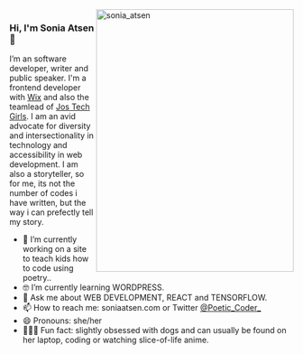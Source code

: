 <img align="right" src="https://user-images.githubusercontent.com/57832307/120681565-6b0a3600-c493-11eb-952c-799d4a3a8e0c.PNG" alt="sonia_atsen" width=350px height=465px/>

### Hi, I'm Sonia Atsen 👋

I’m an software developer, writer and public speaker. I'm a frontend developer with [Wix](wix.com) and also the teamlead of [Jos Tech Girls](jostechgirls.com). I am an avid advocate for diversity and intersectionality in technology and accessibility in web development. I am also a storyteller, so for me, its not the number of codes i have written, but the way i can prefectly tell my story.

- 📱  I’m currently working on a site to teach kids how to code using poetry..
- 🤓 I’m currently learning WORDPRESS.
- 💬  Ask me about WEB DEVELOPMENT, REACT and TENSORFLOW.
- 📫  How to reach me: soniaatsen.com or Twitter [@Poetic_Coder_](twitter.com/Poetic_Coder_)
- 😄  Pronouns: she/her
- 🚴🏽‍♀️  Fun fact: slightly obsessed with dogs and can usually be found on her laptop, coding or watching slice-of-life anime.
